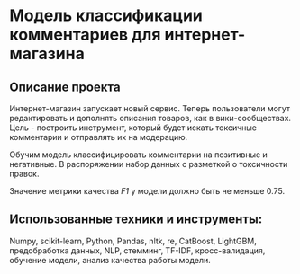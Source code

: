 # Модель классификации комментариев для интернет-магазина

## Описание проекта
Интернет-магазин запускает новый сервис. Теперь пользователи могут редактировать и дополнять описания товаров, как в вики-сообществах.
Цель - построить инструмент, который будет искать токсичные комментарии и отправлять их на модерацию. 

Обучим модель классифицировать комментарии на позитивные и негативные. В распоряжении набор данных с разметкой о токсичности правок.

Значение метрики качества *F1* у модели должно быть не меньше 0.75. 

## Использованные техники и инструменты:
Numpy, scikit-learn, Python, Pandas, nltk, re, CatBoost, LightGBM, предобработка данных, NLP, стемминг, TF-IDF, кросс-валидация, обучение модели, анализ качества работы модели.
